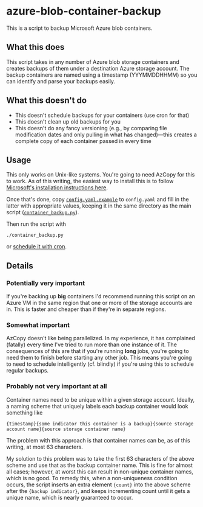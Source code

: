 # azure-blob-container-backup

This is a script to backup Microsoft Azure blob containers.

## What this does

This script takes in any number of Azure blob storage containers and
creates backups of them under a destination Azure storage account. The
backup containers are named using a timestamp (YYYMMDDHHMM) so you can
identify and parse your backups easily.

## What this doesn't do

+ This doesn't schedule backups for your containers (use cron for that)
+ This doesn't clean up old backups for you
+ This doesn't do any fancy versioning (e.g., by comparing file
  modification dates and only pulling in what has changed)—this creates
  a complete copy of each container passed in every time

## Usage

This only works on Unix-like systems. You're going to need AzCopy for
this to work. As of this writing, the easiest way to install this is to
follow [Microsoft's installation instructions
here](https://docs.microsoft.com/en-us/azure/storage/common/storage-use-azcopy-linux).

Once that's done, copy [`config.yaml.example`](config.yaml.example) to
`config.yaml` and fill in the latter with appropriate values, keeping it
in the same directory as the main script
([`container_backup.py`](container_backup.py)).

Then run the script with

```
./container_backup.py
```

or [schedule it with
cron](https://fossbytes.com/how-to-schedule-jobs-in-linux-cron-crontab/).

## Details

### Potentially very important

If you're backing up **big** containers I'd recommend running this
script on an Azure VM in the same region that one or more of the storage
accounts are in. This is faster and cheaper than if they're in separate
regions.

### Somewhat important

AzCopy doesn't like being parallelized. In my experience, it has
complained (fatally) every time I've tried to run more than one instance
of it. The consequences of this are that if you're running **long**
jobs, you're going to need them to finish before starting any other
job. This means you're going to need to schedule intelligently (cf.
blindly) if you're using this to schedule regular backups.

### Probably not very important at all

Container names need to be unique within a given storage account.
Ideally, a naming scheme that uniquely labels each backup container
would look something like

```
{timestamp}{some indicator this container is a backup}{source storage account name}{source storage container name}
```

The problem with this approach is that container names can be, as of
this writing, at most 63 characters.

My solution to this problem was to take the first 63 characters of the
above scheme and use that as the backup container name. This is fine for
almost all cases; however, at worst this can result in non-unique
container names, which is no good. To remedy this, when a non-uniqueness
condition occurs, the script inserts an extra element `{count}` into the
above scheme after the `{backup indicator}`, and keeps incrementing
count until it gets a unique name, which is nearly guaranteed to occur.

